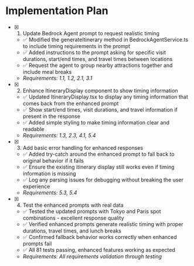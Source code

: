 # Implementation Plan

- [x] 1. Update Bedrock Agent prompt to request realistic timing
  - ✅ Modified the generateItinerary method in BedrockAgentService.ts to include timing requirements in the prompt
  - ✅ Added instructions to the prompt asking for specific visit durations, start/end times, and travel times between locations
  - ✅ Request the agent to group nearby attractions together and include meal breaks
  - _Requirements: 1.1, 1.2, 2.1, 3.1_

- [x] 2. Enhance ItineraryDisplay component to show timing information
  - ✅ Updated ItineraryDisplay.tsx to display any timing information that comes back from the enhanced prompt
  - ✅ Show start/end times, visit durations, and travel information if present in the response
  - ✅ Added simple styling to make timing information clear and readable
  - _Requirements: 1.3, 2.3, 4.1, 5.4_

- [x] 3. Add basic error handling for enhanced responses
  - ✅ Added try-catch around the enhanced prompt to fall back to original behavior if it fails
  - ✅ Ensure the existing itinerary display still works even if timing information is missing
  - ✅ Log any parsing issues for debugging without breaking the user experience
  - _Requirements: 5.3, 5.4_

- [x] 4. Test the enhanced prompts with real data
  - ✅ Tested the updated prompts with Tokyo and Paris spot combinations - excellent response quality
  - ✅ Verified enhanced prompts generate realistic timing with proper durations, travel times, and lunch breaks
  - ✅ Confirmed fallback behavior works correctly when enhanced prompts fail
  - ✅ All 81 tests passing, enhanced features working as expected
  - _Requirements: All requirements validation through testing_